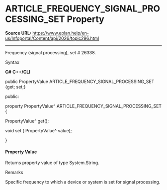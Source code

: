# ARTICLE_FREQUENCY_SIGNAL_PROCESSING_SET Property

**Source URL:** https://www.eplan.help/en-us/Infoportal/Content/api/2026/topic296.html

---

Frequency (signal processing), set # 26338.

Syntax

**C#**
**C++/CLI**


public PropertyValue ARTICLE_FREQUENCY_SIGNAL_PROCESSING_SET {get; set;}

public:

property PropertyValue^ ARTICLE_FREQUENCY_SIGNAL_PROCESSING_SET {

   PropertyValue^ get();

   void set (    PropertyValue^ value);

}


#### Property Value

Returns property value of type System.String.

Remarks

Specific frequency to which a device or system is set for signal processing.
